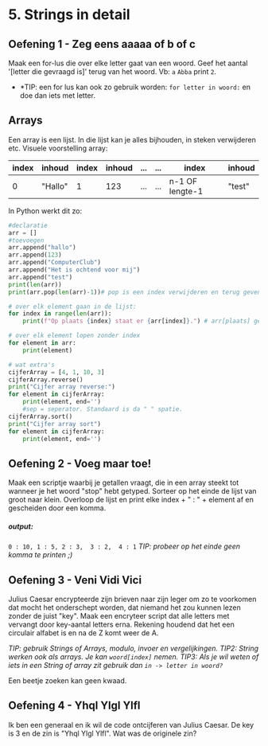 # 5. Strings in detail
## Oefening 1 - Zeg eens aaaaa of b of c
Maak een for-lus die over elke letter gaat van een woord. Geef het aantal '[letter die gevraagd is]' terug van het woord. Vb: `a` `Abba` print `2`.
- *TIP: een for lus kan ook zo gebruik worden: `for letter in woord:` en doe dan iets met letter.

## Arrays
Een array is een lijst. In die lijst kan je alles bijhouden, in steken verwijderen etc. Visuele voorstelling array:

| index | inhoud | index | inhoud | ... | ... | index | inhoud |
| ----- | ----- | ----- | ----- | ----- | ----- | ----- | ----- |
| 0 | "Hallo" | 1 | 123 | ... | ... | n-1 OF lengte-1 | "test" |
In Python werkt dit zo:
```python
#declaratie
arr = []
#toevoegen
arr.append("hallo")
arr.append(123)
arr.append("ComputerClub")
arr.append("Het is ochtend voor mij")
arr.append("test")
print(len(arr))
print(arr.pop(len(arr)-1))# pop is een index verwijderen en terug geven, en dus hier printen.

# over elk element gaan in de lijst:
for index in range(len(arr)):
    print(f"Op plaats {index} staat er {arr[index]}.") # arr[plaats] geeft de inhoud op die index in de lijst.

# over elk element lopen zonder index
for element in arr:
    print(element)

# wat extra's
cijferArray = [4, 1, 10, 3]
cijferArray.reverse()
print("Cijfer array reverse:")
for element in cijferArray:
    print(element, end='')
    #sep = seperator. Standaard is da " " spatie.
cijferArray.sort()
print("Cijfer array sort")
for element in cijferArray:
    print(element, end='')
```
## Oefening 2 - Voeg maar toe!
Maak een scriptje waarbij je getallen vraagt, die in een array steekt tot wanneer je het woord "stop" hebt getyped. Sorteer op het einde de lijst van groot naar klein. Overloop de lijst en print elke index + " : " + element af en gescheiden door een komma.
##### output:
`0 : 10, 1 : 5, 2 : 3,  3 : 2,  4 : 1`
*TIP: probeer op het einde geen komma te printen ;)*

## Oefening 3 - Veni Vidi Vici
Julius Caesar encrypteerde zijn brieven naar zijn leger om zo te voorkomen dat mocht het onderschept worden, dat niemand het zou kunnen lezen zonder de juist "key".
Maak een encryteer script dat alle letters met vervangt door key-aantal letters erna. Rekening houdend dat het een circulair alfabet is en na de Z komt weer de A.

*TIP: gebruik Strings of Arrays, modulo, invoer en vergelijkingen.*
*TIP2: String werken ook als arrays. Je kan `woord[index]` nemen.*
*TIP3: Als je wil weten of iets in een String of array zit gebruik dan `in -> letter in woord?`*

Een beetje zoeken kan geen kwaad. 

## Oefening 4 - Yhql Ylgl Ylfl
Ik ben een generaal en ik wil de code ontcijferen van Julius Caesar. De key is 3 en de zin is "Yhql Ylgl Ylfl". Wat was de originele zin?
